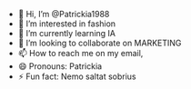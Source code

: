 - 👋 Hi, I’m @Patrickia1988
- 👀 I’m interested in fashion
- 🌱 I’m currently learning IA
- 💞️ I’m looking to collaborate on MARKETING
- 📫 How to reach me on my email,
- 😄 Pronouns: Patrickia
- ⚡ Fun fact: Nemo saltat sobrius

<!---
Patrickia1988/Patrickia1988 is a ✨ special ✨ repository because its `README.md` (this file) appears on your GitHub profile.
You can click the Preview link to take a look at your changes.
--->
